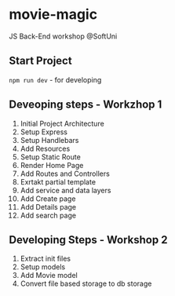 # movie-magic
JS Back-End workshop @SoftUni

## Start Project
`npm run dev` - for developing

## Deveoping steps - Workzhop 1
1. Initial Project Architecture
2. Setup Express
3. Setup Handlebars
4. Add Resources
5. Setup Static Route
6. Render Home Page
7. Add Routes and Controllers
8. Exrtakt partial template
9. Add service and data layers
10. Add Create page
11. Add Details page
12. Add search page

## Developing Steps - Workshop 2
1. Extract init files
2. Setup models
3. Add Movie model
4. Convert file based storage to db storage